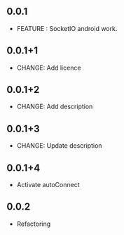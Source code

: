 ## 0.0.1

* FEATURE : SocketIO android work.

## 0.0.1+1

* CHANGE: Add licence

## 0.0.1+2

* CHANGE: Add description

## 0.0.1+3

* CHANGE: Update description

## 0.0.1+4

* Activate autoConnect

## 0.0.2

* Refactoring